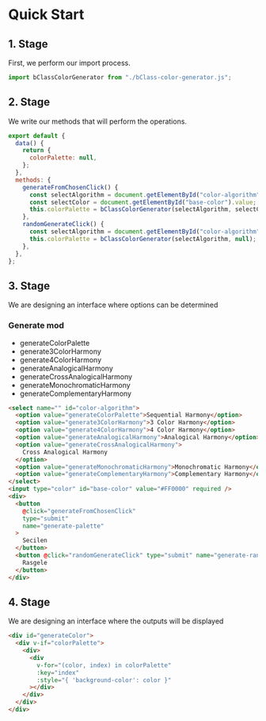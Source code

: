 # Quick Start

## 1. Stage

First, we perform our import process.

```js
import bClassColorGenerator from "./bClass-color-generator.js";
```

## 2. Stage

We write our methods that will perform the operations.

```js
export default {
  data() {
    return {
      colorPalette: null,
    };
  },
  methods: {
    generateFromChosenClick() {
      const selectAlgorithm = document.getElementById("color-algorithm").value;
      const selectColor = document.getElementById("base-color").value;
      this.colorPalette = bClassColorGenerator(selectAlgorithm, selectColor);
    },
    randomGenerateClick() {
      const selectAlgorithm = document.getElementById("color-algorithm").value;
      this.colorPalette = bClassColorGenerator(selectAlgorithm, null);
    },
  },
};
```

## 3. Stage

We are designing an interface where options can be determined

### Generate mod

- generateColorPalette
- generate3ColorHarmony
- generate4ColorHarmony
- generateAnalogicalHarmony
- generateCrossAnalogicalHarmony
- generateMonochromaticHarmony
- generateComplementaryHarmony

```html
<select name="" id="color-algorithm">
  <option value="generateColorPalette">Sequential Harmony</option>
  <option value="generate3ColorHarmony">3 Color Harmony</option>
  <option value="generate4ColorHarmony">4 Color Harmony</option>
  <option value="generateAnalogicalHarmony">Analogical Harmony</option>
  <option value="generateCrossAnalogicalHarmony">
    Cross Analogical Harmony
  </option>
  <option value="generateMonochromaticHarmony">Monochromatic Harmony</option>
  <option value="generateComplementaryHarmony">Complementary Harmony</option>
</select>
<input type="color" id="base-color" value="#FF0000" required />
<div>
  <button
    @click="generateFromChosenClick"
    type="submit"
    name="generate-palette"
  >
    Secilen
  </button>
  <button @click="randomGenerateClick" type="submit" name="generate-random">
    Rasgele
  </button>
</div>
```

## 4. Stage

We are designing an interface where the outputs will be displayed

```html
<div id="generateColor">
  <div v-if="colorPalette">
    <div>
      <div
        v-for="(color, index) in colorPalette"
        :key="index"
        :style="{ 'background-color': color }"
      ></div>
    </div>
  </div>
</div>
```
